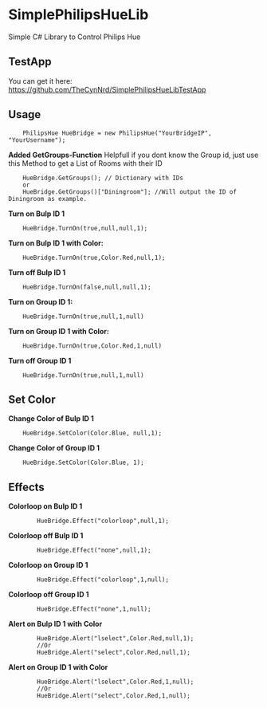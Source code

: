 # SimplePhilipsHueLib
Simple C# Library to Control Philips Hue

## TestApp
You can get it here: https://github.com/TheCynNrd/SimplePhilipsHueLibTestApp
## Usage

        PhilipsHue HueBridge = new PhilipsHue("YourBridgeIP", "YourUsername");

**Added GetGroups-Function**
Helpfull if you dont know the Group id, just use this Method to get a List of Rooms with their ID

        HueBridge.GetGroups(); // Dictionary with IDs
        or
        HueBridge.GetGroups()["Diningroom"]; //Will output the ID of Diningroom as example.
        
        

**Turn on Bulp ID 1**

        HueBridge.TurnOn(true,null,null,1);

**Turn on Bulp ID 1 with Color:**    

        HueBridge.TurnOn(true,Color.Red,null,1);

**Turn off Bulp ID 1**

        HueBridge.TurnOn(false,null,null,1);
        
**Turn on Group ID 1:**

        HueBridge.TurnOn(true,null,1,null)

**Turn on Group ID 1 with Color:**

        HueBridge.TurnOn(true,Color.Red,1,null)

**Turn off Group ID 1**

        HueBridge.TurnOn(true,null,1,null)

## Set Color
        
**Change Color of Bulp ID 1**
        
        HueBridge.SetColor(Color.Blue, null,1);

**Change Color of Group ID 1**
        
        HueBridge.SetColor(Color.Blue, 1);

## Effects

**Colorloop on Bulp ID 1**

            HueBridge.Effect("colorloop",null,1);

**Colorloop off Bulp ID 1**

            HueBridge.Effect("none",null,1);

**Colorloop on Group ID 1**

            HueBridge.Effect("colorloop",1,null);

**Colorloop off Group ID 1**

            HueBridge.Effect("none",1,null);

**Alert on Bulp ID 1 with Color**

            HueBridge.Alert("lselect",Color.Red,null,1);
            //Or
            HueBridge.Alert("select",Color.Red,null,1);

**Alert on Group ID 1 with Color**

            HueBridge.Alert("lselect",Color.Red,1,null);
            //Or
            HueBridge.Alert("select",Color.Red,1,null);
